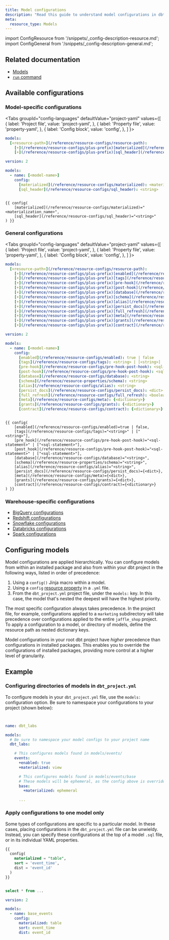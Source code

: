 ```yaml
---
title: Model configurations
description: "Read this guide to understand model configurations in dbt."
meta:
  resource_type: Models
---
```


import ConfigResource from '/snippets/_config-description-resource.md';
import ConfigGeneral from '/snippets/_config-description-general.md';

## Related documentation
* [Models](/docs/build/models)
* [`run` command](/reference/commands/run)

## Available configurations
### Model-specific configurations

<ConfigResource meta={frontMatter.meta}/>

<Tabs
  groupId="config-languages"
  defaultValue="project-yaml"
  values={[
    { label: 'Project file', value: 'project-yaml', },
    { label: 'Property file', value: 'property-yaml', },
    { label: 'Config block', value: 'config', },
  ]
}>
<TabItem value="project-yaml">

<File name='dbt_project.yml'>

```yaml
models:
  [<resource-path>](/reference/resource-configs/resource-path):
    [+](/reference/resource-configs/plus-prefix)[materialized](/reference/resource-configs/materialized): <materialization_name>
    [+](/reference/resource-configs/plus-prefix)[sql_header](/reference/resource-configs/sql_header): <string>

```

</File>

</TabItem>


<TabItem value="property-yaml">

<File name='models/properties.yml'>

```yaml
version: 2

models:
  - name: [<model-name>]
    config:
      [materialized](/reference/resource-configs/materialized): <materialization_name>
      [sql_header](/reference/resource-configs/sql_header): <string>

```

</File>

</TabItem>


<TabItem value="config">

<File name='models/<model_name>.sql'>

```jinja

{{ config(
    [materialized](/reference/resource-configs/materialized)="<materialization_name>",
    [sql_header](/reference/resource-configs/sql_header)="<string>"
) }}

```

</File>

</TabItem>

</Tabs>


### General configurations

<ConfigGeneral />

<Tabs
  groupId="config-languages"
  defaultValue="project-yaml"
  values={[
    { label: 'Project file', value: 'project-yaml', },
    { label: 'Property file', value: 'property-yaml', },
    { label: 'Config block', value: 'config', },
  ]
}>

<TabItem value="project-yaml">

<File name='dbt_project.yml'>

```yaml
models:
  [<resource-path>](/reference/resource-configs/resource-path):
    [+](/reference/resource-configs/plus-prefix)[enabled](/reference/resource-configs/enabled): true | false
    [+](/reference/resource-configs/plus-prefix)[tags](/reference/resource-configs/tags): <string> | [<string>]
    [+](/reference/resource-configs/plus-prefix)[pre-hook](/reference/resource-configs/pre-hook-post-hook): <sql-statement> | [<sql-statement>]
    [+](/reference/resource-configs/plus-prefix)[post-hook](/reference/resource-configs/pre-hook-post-hook): <sql-statement> | [<sql-statement>]
    [+](/reference/resource-configs/plus-prefix)[database](/reference/resource-configs/database): <string>
    [+](/reference/resource-configs/plus-prefix)[schema](/reference/resource-properties/schema): <string>
    [+](/reference/resource-configs/plus-prefix)[alias](/reference/resource-configs/alias): <string>
    [+](/reference/resource-configs/plus-prefix)[persist_docs](/reference/resource-configs/persist_docs): <dict>
    [+](/reference/resource-configs/plus-prefix)[full_refresh](/reference/resource-configs/full_refresh): <boolean>
    [+](/reference/resource-configs/plus-prefix)[meta](/reference/resource-configs/meta): {<dictionary>}
    [+](/reference/resource-configs/plus-prefix)[grants](/reference/resource-configs/grants): {<dictionary>}
    [+](/reference/resource-configs/plus-prefix)[contract](/reference/resource-configs/contract): {<dictionary>}

```

</File>

</TabItem>


<TabItem value="property-yaml">

<File name='models/properties.yml'>

```yaml
version: 2

models:
  - name: [<model-name>]
    config:
      [enabled](/reference/resource-configs/enabled): true | false
      [tags](/reference/resource-configs/tags): <string> | [<string>]
      [pre-hook](/reference/resource-configs/pre-hook-post-hook): <sql-statement> | [<sql-statement>]
      [post-hook](/reference/resource-configs/pre-hook-post-hook): <sql-statement> | [<sql-statement>]
      [database](/reference/resource-configs/database): <string>
      [schema](/reference/resource-properties/schema): <string>
      [alias](/reference/resource-configs/alias): <string>
      [persist_docs](/reference/resource-configs/persist_docs): <dict>
      [full_refresh](/reference/resource-configs/full_refresh): <boolean>
      [meta](/reference/resource-configs/meta): {<dictionary>}
      [grants](/reference/resource-configs/grants): {<dictionary>}
      [contract](/reference/resource-configs/contract): {<dictionary>}
```

</File>

</TabItem>



<TabItem value="config">

<File name='models/<model_name>.sql'>

```jinja

{{ config(
    [enabled](/reference/resource-configs/enabled)=true | false,
    [tags](/reference/resource-configs/tags)="<string>" | ["<string>"],
    [pre_hook](/reference/resource-configs/pre-hook-post-hook)="<sql-statement>" | ["<sql-statement>"],
    [post_hook](/reference/resource-configs/pre-hook-post-hook)="<sql-statement>" | ["<sql-statement>"],
    [database](/reference/resource-configs/database)="<string>",
    [schema](/reference/resource-properties/schema)="<string>",
    [alias](/reference/resource-configs/alias)="<string>",
    [persist_docs](/reference/resource-configs/persist_docs)={<dict>},
    [meta](/reference/resource-configs/meta)={<dict>},
    [grants](/reference/resource-configs/grants)={<dict>},
    [contract](/reference/resource-configs/contract)={<dictionary>}
) }}

```

</File>

</TabItem>

</Tabs>

### Warehouse-specific configurations
* [BigQuery configurations](/reference/resource-configs/bigquery-configs)
* [Redshift configurations](/reference/resource-configs/redshift-configs)
* [Snowflake configurations](/reference/resource-configs/snowflake-configs)
* [Databricks configurations](/reference/resource-configs/databricks-configs)
* [Spark configurations](/reference/resource-configs/spark-configs)

## Configuring models 

Model configurations are applied hierarchically. You can configure models from within an installed package and also from within your dbt project in the following ways, listed in order of precedence: 

1. Using a `config()` Jinja macro within a model.
2. Using a `config` [resource property](/reference/model-properties) in a `.yml` file.
3. From the `dbt_project.yml` project file, under the `models:` key. In this case, the model that's nested the deepest will have the highest priority. 

The most specific configuration always takes precedence. In the project file, for example, configurations applied to a `marketing` subdirectory will take precedence over configurations applied to the entire `jaffle_shop` project. To apply a configuration to a model, or directory of models, define the resource path as nested dictionary keys.

Model configurations in your root dbt project have _higher_ precedence than configurations in installed packages. This enables you to override the configurations of installed packages, providing more control at a higher level of granularity. 

## Example

### Configuring directories of models in `dbt_project.yml`

To configure models in your `dbt_project.yml` file, use the `models:` configuration option. Be sure to namespace your configurations to your project (shown below):

<File name='dbt_project.yml'>

```yml


name: dbt_labs

models:
  # Be sure to namespace your model configs to your project name
  dbt_labs:

    # This configures models found in models/events/
    events:
      +enabled: true
      +materialized: view

      # This configures models found in models/events/base
      # These models will be ephemeral, as the config above is overridden
      base:
        +materialized: ephemeral

      ...


```

</File>

### Apply configurations to one model only

Some types of configurations are specific to a particular model. In these cases, placing configurations in the `dbt_project.yml` file can be unwieldy. Instead, you can specify these configurations at the top of a model `.sql` file, or in its individual YAML properties.

<File name='models/events/base/base_events.sql'>

```sql
{{
  config(
    materialized = "table",
    sort = 'event_time',
    dist = 'event_id'
  )
}}


select * from ...
```

</File>

<File name='models/events/base/properties.yml'>

```yaml
version: 2

models:
  - name: base_events
    config:
      materialized: table
      sort: event_time
      dist: event_id
```

</File>
